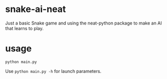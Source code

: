 # snake-ai-neat
Just a basic Snake game and using the neat-python package to make an AI that learns to play.

# usage
<code>python main.py</code>

Use <code>python main.py -h</code> for launch parameters.
